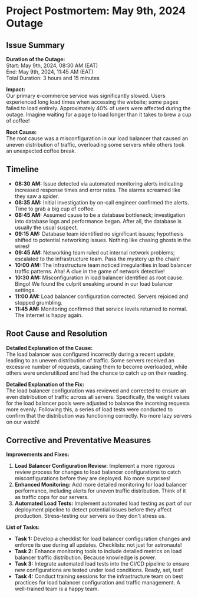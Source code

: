 # Project Postmortem: May 9th, 2024 Outage

## Issue Summary

**Duration of the Outage:**  
Start: May 9th, 2024, 08:30 AM (EAT)  
End: May 9th, 2024, 11:45 AM (EAT)  
Total Duration: 3 hours and 15 minutes

**Impact:**  
Our primary e-commerce service was significantly slowed. Users experienced long load times when accessing the website; some pages failed to load entirely. Approximately 40% of users were affected during the outage. Imagine waiting for a page to load longer than it takes to brew a cup of coffee!

**Root Cause:**  
The root cause was a misconfiguration in our load balancer that caused an uneven distribution of traffic, overloading some servers while others took an unexpected coffee break.

## Timeline

- **08:30 AM:** Issue detected via automated monitoring alerts indicating increased response times and error rates. The alarms screamed like they saw a spider.
- **08:35 AM:** Initial investigation by on-call engineer confirmed the alerts. Time to grab a big cup of coffee.
- **08:45 AM:** Assumed cause to be a database bottleneck; investigation into database logs and performance began. After all, the database is usually the usual suspect.
- **09:15 AM:** Database team identified no significant issues; hypothesis shifted to potential networking issues. Nothing like chasing ghosts in the wires!
- **09:45 AM:** Networking team ruled out internal network problems; escalated to the infrastructure team. Pass the mystery up the chain!
- **10:00 AM:** The Infrastructure team noticed irregularities in load balancer traffic patterns. Aha! A clue in the game of network detective!
- **10:30 AM:** Misconfiguration in load balancer identified as root cause. Bingo! We found the culprit sneaking around in our load balancer settings.
- **11:00 AM:** Load balancer configuration corrected. Servers rejoiced and stopped grumbling.
- **11:45 AM:** Monitoring confirmed that service levels returned to normal. The internet is happy again.

## Root Cause and Resolution

**Detailed Explanation of the Cause:**  
The load balancer was configured incorrectly during a recent update, leading to an uneven distribution of traffic. Some servers received an excessive number of requests, causing them to become overloaded, while others were underutilized and had the chance to catch up on their reading.

**Detailed Explanation of the Fix:**  
The load balancer configuration was reviewed and corrected to ensure an even distribution of traffic across all servers. Specifically, the weight values for the load balancer pools were adjusted to balance the incoming requests more evenly. Following this, a series of load tests were conducted to confirm that the distribution was functioning correctly. No more lazy servers on our watch!

## Corrective and Preventative Measures

**Improvements and Fixes:**

1. **Load Balancer Configuration Review:** Implement a more rigorous review process for changes to load balancer configurations to catch misconfigurations before they are deployed. No more surprises!
2. **Enhanced Monitoring:** Add more detailed monitoring for load balancer performance, including alerts for uneven traffic distribution. Think of it as traffic cops for our servers.
3. **Automated Load Tests:** Implement automated load testing as part of our deployment pipeline to detect potential issues before they affect production. Stress-testing our servers so they don't stress us.

**List of Tasks:**

- **Task 1:** Develop a checklist for load balancer configuration changes and enforce its use during all updates. Checklists: not just for astronauts!
- **Task 2:** Enhance monitoring tools to include detailed metrics on load balancer traffic distribution. Because knowledge is power.
- **Task 3:** Integrate automated load tests into the CI/CD pipeline to ensure new configurations are tested under load conditions. Ready, set, test!
- **Task 4:** Conduct training sessions for the infrastructure team on best practices for load balancer configuration and traffic management. A well-trained team is a happy team.

